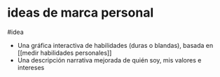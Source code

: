# ideas de marca personal
#idea 

- Una gráfica interactiva de habilidades (duras o blandas), basada en [[medir habilidades personales]]
- Una descripción narrativa mejorada de quién soy, mis valores e intereses
